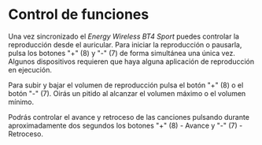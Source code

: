 Control de funciones
======================
Una vez sincronizado el *Energy Wireless BT4 Sport* puedes controlar la reproducción desde el auricular. Para iniciar la reproducción o pausarla, pulsa los botones "+" (8) y "-" (7) de forma simultánea una única vez. Algunos dispositivos requieren que haya alguna aplicación de reproducción en ejecución.

Para subir y bajar el volumen de reproducción pulsa el botón "+" (8) o el botón "-" (7). Oirás un pitido al alcanzar el volumen máximo o el volumen mínimo.

Podrás controlar el avance y retroceso de las canciones pulsando durante aproximadamente dos segundos los botones "+" (8) - Avance  y "-" (7) - Retroceso. 
